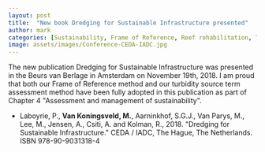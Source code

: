 ```yaml
---
layout: post
title:  "New book Dredging for Sustainable Infrastructure presented"
author: mark
categories: [Sustainability, Frame of Reference, Reef rehabilitation, Turbidity management, CO2 footprint reduction]
image: assets/images/Conference-CEDA-IADC.jpg
---
```

The new publication Dredging for Sustainable Infrastructure was presented in the Beurs van Berlage in Amsterdam on November 19th, 2018. I am proud that both our Frame of Reference method and our turbidity source term assessment method have been fully adopted in this publication as part of Chapter 4 "Assessment and management of sustainability".

<ul>
  <li>Laboyrie, P., <b>Van Koningsveld, M.</b>, Aarninkhof, S.G.J., Van Parys, M., Lee, M., Jensen, A., Csiti, A. and Kolman, R., 2018. "Dredging for Sustainable Infrastructure." CEDA / IADC, The Hague, The Netherlands.  ISBN 978-90-9031318-4</li>
</ul>